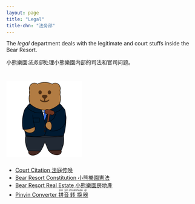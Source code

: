 ```yaml
---
layout: page
title: "Legal"
title-chn: "法务部"
---
```


<span class="eng">The <i>legal</i> department deals with the legitimate and court stuffs inside the Bear Resort.</span>

<span class="chn">小熊樂園<i>法务部</i>处理小熊樂園内部的司法和官司问题。</span>


# <img src="/logos/legal.gif" height="200"><br>

- [<span class="eng">Court Citation</span> <span class="chn">法庭传唤</span>](BR-citation.pdf)
- [<span class="eng">Bear Resort Constitution</span> <span class="chn">小熊樂園憲法</span>](constitution.html)
- [<span class="eng">Bear Resort Real Estate</span> <span class="chn">小熊樂園房地產</span>](/real-estate/)
- [<span class="eng"> Pinyin Converter </span><span class="chn"> <ruby>拼<rt>pīn</rt></ruby><ruby>音<rt>yīn</rt></ruby><ruby>转<rt>zhuǎn</rt></ruby><ruby>换<rt>huàn</rt></ruby><ruby>器<rt>qì</rt></ruby> </span>](/pinyin/)